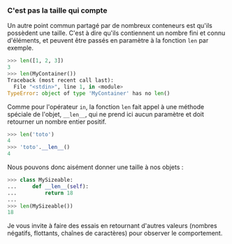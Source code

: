 ### C'est pas la taille qui compte

Un autre point commun partagé par de nombreux conteneurs est qu'ils possèdent une taille.
C'est à dire qu'ils contiennent un nombre fini et connu d'éléments, et peuvent être passés en paramètre à la fonction `len` par exemple.

```python
>>> len([1, 2, 3])
3
>>> len(MyContainer())
Traceback (most recent call last):
  File "<stdin>", line 1, in <module>
TypeError: object of type 'MyContainer' has no len()
```

Comme pour l'opérateur `in`, la fonction `len` fait appel à une méthode spéciale de l'objet, `__len__`, qui ne prend ici aucun paramètre et doit retourner un nombre entier positif.

```python
>>> len('toto')
4
>>> 'toto'.__len__()
4
```

Nous pouvons donc aisément donner une taille à nos objets :

```python
>>> class MySizeable:
...     def __len__(self):
...         return 18
...
>>> len(MySizeable())
18
```

Je vous invite à faire des essais en retournant d'autres valeurs (nombres négatifs, flottants, chaînes de caractères) pour observer le comportement.
